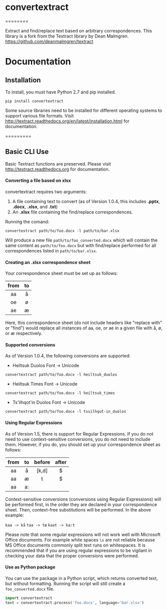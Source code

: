 # convertextract
========

Extract and find/replace text based on arbitrary correspondences. This library is a fork from the Textract library by Dean Malmgren. https://github.com/deanmalmgren/textract

# Documentation

## Installation
To install, you must have Python 2.7 and pip installed.
```{r, engine='python', count_lines}
pip install convertextract
```
Some source libraries need to be installed for different operating systems to support various file formats. Visit <http://textract.readthedocs.org/en/latest/installation.html> for documentation.

=========

## Basic CLI Use

Basic Textract functions are preserved. Please visit <http://textract.readthedocs.org> for documentation.

#### Converting a file based on xlsx
convertextract requires two arguments:

1. A file containing text to convert (as of Version 1.0.4, this includes **.pptx**, **.docx**, **.xlsx**, and **.txt**)
2. An **.xlsx** file containing the find/replace correspondences.

Running the comand:
```{r, engine='python', count_lines}
convertextract path/to/foo.docx -l path/to/bar.xlsx
```
Will produce a new file `path/to/foo_converted.docx` which will contain the same content as `path/to/foo.docx` but with find/replace performed for all correspondences listed in `path/to/bar.xlsx`.

#### Creating an .xlsx correspondence sheet
Your correspondence sheet must be set up as follows:

|    from   |  to           |
|:-:|:-:|
| aa| å| 
| oe| ø|
| ae| æ|

Here, this correspondence sheet (do not include headers like "replace with" or "find") would replace all instances of aa, oe, or ae in a given file with å, ø, or æ respectively.

#### Supported conversions

As of Version 1.0.4, the following conversions are supported:

* Heiltsuk Duolos Font -> Unicode
```{r, engine='python', count_lines}
convertextract path/to/foo.docx -l heiltsuk_duolos
```

* Heiltsuk Times Font -> Unicode
```{r, engine='python', count_lines}
convertextract path/to/foo.docx -l heiltsuk_times
```

* Ts'ilhqot'in Duolos Font -> Unicode
```{r, engine='python', count_lines}
convertextract path/to/foo.docx -l tssilhqut-in_duolos
```

#### Using Regular Expressions

As of Version 1.5, there is support for Regular Expressions. If you do not need to use context-sensitive conversions, you do not need to include them. However, if you do, you should set up your correspondence sheet as follows:

|    from   |  to  |  before | after |
|:-:|:-:|:-:|:-:|
| aa| å|[k,d]|$| 
| aa| æ|t|$|
| aa| a:|||

Context-sensitive conversions (conversions using Regular Expressions) will be performed first, in the order they are declared in your correspondence sheet. Then, context-free substitutions will be performed. In the above example: 

`kaa -> kå`
`taa -> tæ`
`kaat -> ka:t`

Please note that some regular expressions will not work well with Microsoft Office documents. For example white spaces `\s` are not reliable because MS Office documents commonly split text runs on whitespaces. It is recommended that if you are using regular expressions to be vigilant in checking your data that the proper conversions were performed. 

#### Use as Python package
You can use the package in a Python script, which returns converted text, but without formatting. Running the script will still create a `foo_converted.docx` file.
```python
import convertextract
text = convertextract.process('foo.docx', language='bar.xlsx')
```
